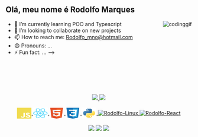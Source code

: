 ## Olá, meu nome é Rodolfo Marques

<img align="right" alt="codinggif" src="https://c.tenor.com/qJ5evVs-_uUAAAAC/coding.gif">

  
- 🌱 I’m currently learning POO and Typescript
- 👯 I’m looking to collaborate on new projects
- 📫 How to reach me: Rodolfo_mno@hotmail.com
- 😄 Pronouns: ...
- ⚡ Fun fact: ...
-->
<br>
<br>
<br>
<br>
<br>


<div style="display: inline_block" align="center">
  <a href="https://github.com/rodolfomno">
  <img height="160em" src="https://github-readme-stats.vercel.app/api?username=rodolfomno&show_icons=true&theme=dark&include_all_commits=true&count_private=true"/>
  <img height="160em" src="https://github-readme-stats.vercel.app/api/top-langs/?username=rodolfomno&layout=compact&langs_count=7&theme=dark"/>
</div>
<div style="display: inline_block" align="center"><br>
  <img align="center" alt="Rodolfo-Js" height="30" width="40" src="https://raw.githubusercontent.com/devicons/devicon/master/icons/javascript/javascript-plain.svg">
  <img align="center" alt="Rodolfo-React" height="30" width="40" src="https://raw.githubusercontent.com/devicons/devicon/master/icons/react/react-original.svg">
  <img align="center" alt="Rodolfo-HTML" height="30" width="40" src="https://raw.githubusercontent.com/devicons/devicon/master/icons/html5/html5-original.svg">
  <img align="center" alt="Rodolfo-CSS" height="30" width="40" src="https://raw.githubusercontent.com/devicons/devicon/master/icons/css3/css3-original.svg">
  <img align="center" alt="Rodolfo-Python" height="30" width="40" src="https://raw.githubusercontent.com/devicons/devicon/master/icons/python/python-original.svg">
  <img align="center" alt="Rodolfo-Linux" height="30" width="40" src="https://cdn.jsdelivr.net/gh/devicons/devicon/icons/linux/linux-original.svg">
  <img align="center" alt="Rodolfo-React" height="30" width="40" src="  https://cdn.jsdelivr.net/gh/devicons/devicon/icons/react/react-original-wordmark.svg">
  

</div>
<br>
<div align="center"> 
  <a href="https://instagram.com/rodolfomno" target="_blank"><img src="https://img.shields.io/badge/-Instagram-%23E4405F?style=for-the-badge&logo=instagram&logoColor=white" target="_blank"></a>
  <a href = "mailto:rodolfo_mno@hotmail.com"><img src="https://img.shields.io/badge/-Gmail-%23333?style=for-the-badge&logo=gmail&logoColor=white" target="_blank"></a>
  <a href="https://www.linkedin.com/in/rodolfomno" target="_blank"><img src="https://img.shields.io/badge/-LinkedIn-%230077B5?style=for-the-badge&logo=linkedin&logoColor=white" target="_blank"></a>
 
</div>
